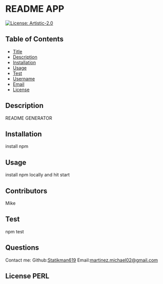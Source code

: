# README APP

  [![License: Artistic-2.0](https://img.shields.io/badge/License-Perl-0298c3.svg)](https://opensource.org/licenses/Artistic-2.0)
  ## Table of Contents
* [Title](#Title)
* [Description](#description)
* [Installation](#installation)
* [Usage](#usage)
* [Test](#test)
* [Username](#username)
* [Email](#license)
* [License](#license)

## Description
README GENERATOR
## Installation 
install npm
## Usage 
install npm locally and hit start
## Contributors
Mike
## Test
npm test
## Questions
Contact me:
Github:[Statikman619](https://github.com/Statikman619)
Email:[martinez.michael02@gmail.com](https://github.com/Statikman619)
## License PERL

